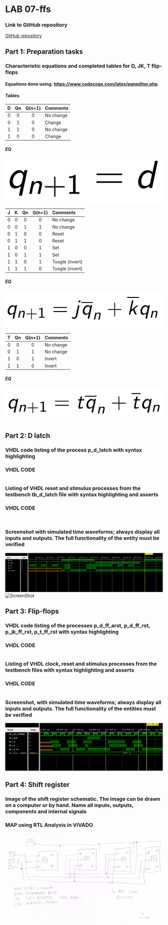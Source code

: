 # LAB 07-ffs


### Link to GitHub repository
[GitHub repository](https://github.com/amwellius/Digital-electronics-1)


## Part 1: Preparation tasks

### Characteristic equations and completed tables for D, JK, T flip-flops
#### Equations done using: https://www.codecogs.com/latex/eqneditor.php
#### Tables
 
   | **D** | **Qn** | **Q(n+1)** | **Comments** |
   | :-: | :-: | :-: | :-- |
   | 0 | 0 | 0 | No change |
   | 0 | 1 | 0 | Change |
   | 1 | 1 | 0 | No change |
   | 1 | 0 | 0 | Change |
   
   ##### EQ
   ![ScreenShot](images/d_code.PNG)

   | **J** | **K** | **Qn** | **Q(n+1)** | **Comments** |
   | :-: | :-: | :-: | :-: | :-- |
   | 0 | 0 | 0 | 0 | No change |
   | 0 | 0 | 1 | 1 | No change |
   | 0 | 1 | 0 | 0 | Reset |
   | 0 | 1 | 1 | 0 | Reset |
   | 1 | 0 | 0 | 1 | Set |
   | 1 | 0 | 1 | 1 | Set |
   | 1 | 1 | 0 | 1 | Toogle (invert) |
   | 1 | 1 | 1 | 0 | Toogle (invert) |
   
   ##### EQ
   ![ScreenShot](images/jk_code.PNG)

   | **T** | **Qn** | **Q(n+1)** | **Comments** |
   | :-: | :-: | :-: | :-- |
   | 0 | 0 | 0 | No change |
   | 0 | 1 | 1 | No change |
   | 1 | 0 | 1 | Invert |
   | 1 | 1 | 0 | Invert |
   
   ##### EQ
   ![ScreenShot](images/t_code.PNG)


## Part 2: D latch
### VHDL code listing of the process p_d_latch with syntax highlighting
### VHDL CODE 
```vhdl

```

### Listing of VHDL reset and stimulus processes from the testbench tb_d_latch file with syntax highlighting and asserts
### VHDL CODE
```vhdl
  
```

### Screenshot with simulated time waveforms; always display all inputs and outputs. The full functionality of the entity must be verified
![ScreenShot](images/2_1.PNG)  
![ScreenShot](images/2_2.PNG) 



## Part 3: Flip-flops
### VHDL code listing of the processes p_d_ff_arst, p_d_ff_rst, p_jk_ff_rst, p_t_ff_rst with syntax highlighting
### VHDL CODE 
```vhdl

```

### Listing of VHDL clock, reset and stimulus processes from the testbench files with syntax highlighting and asserts
### VHDL CODE 
```vhdl

```
### Screenshot, with simulated time waveforms; always display all inputs and outputs. The full functionality of the entities must be verified
![ScreenShot](images/3_1.PNG)


## Part 4: Shift register
### Image of the shift register schematic. The image can be drawn on a computer or by hand. Name all inputs, outputs, components and internal signals

### MAP using RTL Analysis in VIVADO
![ScreenShot](images/4.PNG)




